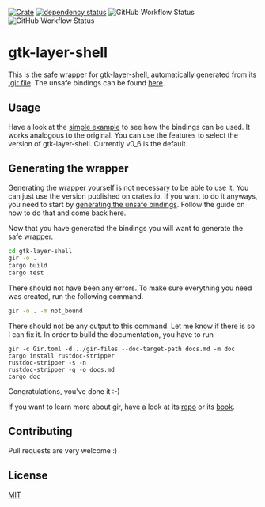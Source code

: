 [![Crate](https://img.shields.io/crates/v/gtk-layer-shell.svg)](https://crates.io/crates/gtk-layer-shell)
[![dependency status](https://deps.rs/crate/gtk-layer-shell/0.2.6/status.svg)](https://deps.rs/crate/gtk-layer-shell/0.2.6)
![GitHub Workflow Status](https://img.shields.io/github/workflow/status/pentamassiv/gtk-layer-shell-gir/Build_x86/main)
![GitHub Workflow Status](https://img.shields.io/github/workflow/status/pentamassiv/gtk-layer-shell-gir/Build_aarch64/main)

# gtk-layer-shell
This is the safe wrapper for [gtk-layer-shell](https://github.com/wmww/gtk-layer-shell), automatically generated from its [.gir file](../gir-files/GtkLayerShell-0.1.gir). The unsafe bindings can be found [here](../gtk-layer-shell-sys).

## Usage
Have a look at the [simple example](examples/simple-example.rs) to see how the bindings can be used. It works analogous to the original. You can use the features to select the version of gtk-layer-shell. Currently v0_6 is the default.

## Generating the wrapper
Generating the wrapper yourself is not necessary to be able to use it. You can just use the version published on crates.io. If you want to do it anyways, you need to start by [generating the unsafe bindings](../gtk-layer-shell-sys/README.md#generating-the-bindings). Follow the guide on how to do that and come back here.

Now that you have generated the bindings you will want to generate the safe wrapper.
```bash
cd gtk-layer-shell
gir -o .
cargo build
cargo test
```
There should not have been any errors.
To make sure everything you need was created, run the following command.
```bash
gir -o . -m not_bound
```
There should not be any output to this command. Let me know if there is so I can fix it. 
In order to build the documentation, you have to run
```
gir -c Gir.toml -d ../gir-files --doc-target-path docs.md -m doc
cargo install rustdoc-stripper
rustdoc-stripper -s -n
rustdoc-stripper -g -o docs.md
cargo doc
```
Congratulations, you've done it :-)

If you want to learn more about gir, have a look at its [repo](https://github.com/gtk-rs/gir) or its [book](https://gtk-rs.org/gir/book/).

## Contributing
Pull requests are very welcome :)

## License
[MIT](https://choosealicense.com/licenses/mit/)
